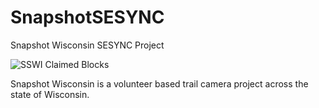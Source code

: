 # SnapshotSESYNC
Snapshot Wisconsin SESYNC Project

![SSWI Claimed Blocks](https://wisconsinww.files.wordpress.com/2019/07/20190624_claimedblocks.jpg)

Snapshot Wisconsin is a volunteer based trail camera project across the state of Wisconsin. 